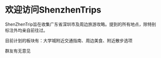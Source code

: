 # 欢迎访问ShenzhenTrips

ShenZhenTrip旨在收集广东省深圳市及周边旅游攻略。提到的所有地点，除特别标注外均亲自前往过。

目前计划的板块有：大学城附近交通指南、周边美食、附近散步选项

群友有无意见